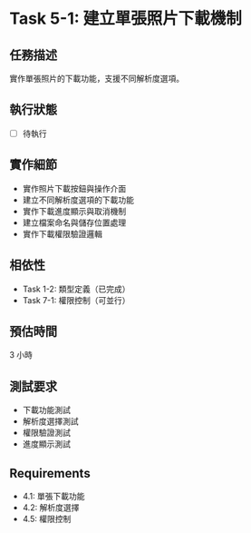 # Task 5-1: 建立單張照片下載機制

## 任務描述
實作單張照片的下載功能，支援不同解析度選項。

## 執行狀態
- [ ] 待執行

## 實作細節
- 實作照片下載按鈕與操作介面
- 建立不同解析度選項的下載功能
- 實作下載進度顯示與取消機制
- 建立檔案命名與儲存位置處理
- 實作下載權限驗證邏輯

## 相依性
- Task 1-2: 類型定義（已完成）
- Task 7-1: 權限控制（可並行）

## 預估時間
3 小時

## 測試要求
- 下載功能測試
- 解析度選擇測試
- 權限驗證測試
- 進度顯示測試

## Requirements
- 4.1: 單張下載功能
- 4.2: 解析度選擇
- 4.5: 權限控制